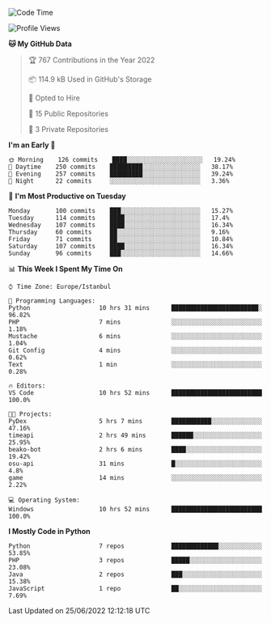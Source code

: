 <!--START_SECTION:waka-->
![Code Time](http://img.shields.io/badge/Code%20Time-334%20hrs%2026%20mins-blue)

![Profile Views](http://img.shields.io/badge/Profile%20Views-0-blue)

**🐱 My GitHub Data** 

> 🏆 767 Contributions in the Year 2022
 > 
> 📦 114.9 kB Used in GitHub's Storage 
 > 
> 💼 Opted to Hire
 > 
> 📜 15 Public Repositories 
 > 
> 🔑 3 Private Repositories  
 > 
**I'm an Early 🐤** 

```text
🌞 Morning    126 commits    ████░░░░░░░░░░░░░░░░░░░░░   19.24% 
🌆 Daytime    250 commits    █████████░░░░░░░░░░░░░░░░   38.17% 
🌃 Evening    257 commits    █████████░░░░░░░░░░░░░░░░   39.24% 
🌙 Night      22 commits     ░░░░░░░░░░░░░░░░░░░░░░░░░   3.36%

```
📅 **I'm Most Productive on Tuesday** 

```text
Monday       100 commits    ███░░░░░░░░░░░░░░░░░░░░░░   15.27% 
Tuesday      114 commits    ████░░░░░░░░░░░░░░░░░░░░░   17.4% 
Wednesday    107 commits    ████░░░░░░░░░░░░░░░░░░░░░   16.34% 
Thursday     60 commits     ██░░░░░░░░░░░░░░░░░░░░░░░   9.16% 
Friday       71 commits     ██░░░░░░░░░░░░░░░░░░░░░░░   10.84% 
Saturday     107 commits    ████░░░░░░░░░░░░░░░░░░░░░   16.34% 
Sunday       96 commits     ███░░░░░░░░░░░░░░░░░░░░░░   14.66%

```


📊 **This Week I Spent My Time On** 

```text
⌚︎ Time Zone: Europe/Istanbul

💬 Programming Languages: 
Python                   10 hrs 31 mins      ████████████████████████░   96.82% 
PHP                      7 mins              ░░░░░░░░░░░░░░░░░░░░░░░░░   1.18% 
Mustache                 6 mins              ░░░░░░░░░░░░░░░░░░░░░░░░░   1.04% 
Git Config               4 mins              ░░░░░░░░░░░░░░░░░░░░░░░░░   0.62% 
Text                     1 min               ░░░░░░░░░░░░░░░░░░░░░░░░░   0.28%

🔥 Editors: 
VS Code                  10 hrs 52 mins      █████████████████████████   100.0%

🐱‍💻 Projects: 
PyDex                    5 hrs 7 mins        ███████████░░░░░░░░░░░░░░   47.16% 
timeapi                  2 hrs 49 mins       ██████░░░░░░░░░░░░░░░░░░░   25.95% 
beako-bot                2 hrs 6 mins        ████░░░░░░░░░░░░░░░░░░░░░   19.42% 
osu-api                  31 mins             █░░░░░░░░░░░░░░░░░░░░░░░░   4.8% 
game                     14 mins             ░░░░░░░░░░░░░░░░░░░░░░░░░   2.22%

💻 Operating System: 
Windows                  10 hrs 52 mins      █████████████████████████   100.0%

```

**I Mostly Code in Python** 

```text
Python                   7 repos             █████████████░░░░░░░░░░░░   53.85% 
PHP                      3 repos             █████░░░░░░░░░░░░░░░░░░░░   23.08% 
Java                     2 repos             ███░░░░░░░░░░░░░░░░░░░░░░   15.38% 
JavaScript               1 repo              ██░░░░░░░░░░░░░░░░░░░░░░░   7.69%

```



 Last Updated on 25/06/2022 12:12:18 UTC
<!--END_SECTION:waka-->

<!--
**3nws/3nws** is a ✨ _special_ ✨ repository because its `README.md` (this file) appears on your GitHub profile.

Here are some ideas to get you started:

- 🔭 I’m currently working on ...
- 🌱 I’m currently learning ...
- 👯 I’m looking to collaborate on ...
- 🤔 I’m looking for help with ...
- 💬 Ask me about ...
- 📫 How to reach me: ...
- 😄 Pronouns: ...
- ⚡ Fun fact: ...
-->
